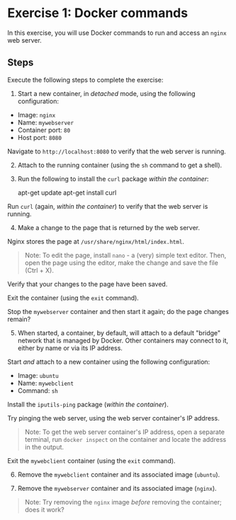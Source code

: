 # Exercise 1: Docker commands
In this exercise, you will use Docker commands to run and access an `nginx` web server.

## Steps
Execute the following steps to complete the exercise:

1. Start a new container, in _detached_ mode, using the following configuration:

- Image: `nginx`
- Name: `mywebserver`
- Container port: `80` 
- Host port: `8080`

Navigate to `http://localhost:8080` to verify that the web server is running.

2. Attach to the running container (using the `sh` command to get a shell).

3. Run the following to install the `curl` package _within the container_:

    apt-get update
    apt-get install curl

Run `curl` (again, _within the container_) to verify that the web server is running.

4. Make a change to the page that is returned by the web server. 

Nginx stores the page at `/usr/share/nginx/html/index.html`.

> Note: To edit the page, install `nano` - a (very) simple text editor. Then, open the page using the editor, make the change and save the file (Ctrl + X).

Verify that your changes to the page have been saved.

Exit the container (using the `exit` command).

Stop the `mywebserver` container and then start it again; do the page changes remain?

5. When started, a container, by default, will attach to a default "bridge" network that is managed by Docker. Other containers may connect to it, either by name or via its IP address.

Start _and_ attach to a new container using the following configuration:

- Image: `ubuntu`
- Name: `mywebclient`
- Command: `sh`

Install the `iputils-ping` package (_within the container_).

Try pinging the web server, using the web server container's IP address.

> Note: To get the web server container's IP address, open a separate terminal, run `docker inspect` on the container and locate the address in the output.

Exit the `mywebclient` container (using the `exit` command).

6. Remove the `mywebclient` container and its associated image (`ubuntu`).

7. Remove the `mywebserver` container and its associated image (`nginx`).

> Note: Try removing the `nginx` image _before_ removing the container; does it work?